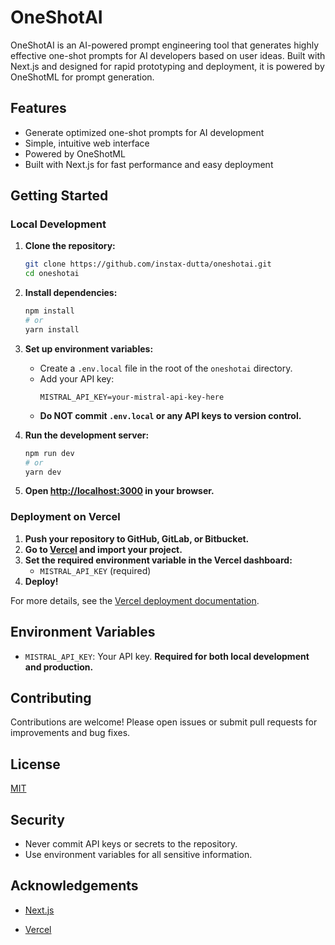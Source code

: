 # OneShotAI

OneShotAI is an AI-powered prompt engineering tool that generates highly effective one-shot prompts for AI developers based on user ideas. Built with Next.js and designed for rapid prototyping and deployment, it is powered by OneShotML for prompt generation.

## Features
- Generate optimized one-shot prompts for AI development
- Simple, intuitive web interface
- Powered by OneShotML
- Built with Next.js for fast performance and easy deployment

## Getting Started

### Local Development

1. **Clone the repository:**
   ```bash
   git clone https://github.com/instax-dutta/oneshotai.git
   cd oneshotai
   ```

2. **Install dependencies:**
   ```bash
   npm install
   # or
   yarn install
   ```

3. **Set up environment variables:**
   - Create a `.env.local` file in the root of the `oneshotai` directory.
   - Add your API key:
     ```env
     MISTRAL_API_KEY=your-mistral-api-key-here
     ```
   - **Do NOT commit `.env.local` or any API keys to version control.**

4. **Run the development server:**
   ```bash
   npm run dev
   # or
   yarn dev
   ```

5. **Open [http://localhost:3000](http://localhost:3000) in your browser.**

### Deployment on Vercel

1. **Push your repository to GitHub, GitLab, or Bitbucket.**
2. **Go to [Vercel](https://vercel.com/import) and import your project.**
3. **Set the required environment variable in the Vercel dashboard:**
   - `MISTRAL_API_KEY` (required)
4. **Deploy!**

For more details, see the [Vercel deployment documentation](https://nextjs.org/docs/app/building-your-application/deploying).

## Environment Variables
- `MISTRAL_API_KEY`: Your API key. **Required for both local development and production.**

## Contributing
Contributions are welcome! Please open issues or submit pull requests for improvements and bug fixes.

## License
[MIT](LICENSE)

## Security
- Never commit API keys or secrets to the repository.
- Use environment variables for all sensitive information.

## Acknowledgements
- [Next.js](https://nextjs.org/)
 
- [Vercel](https://vercel.com/)
